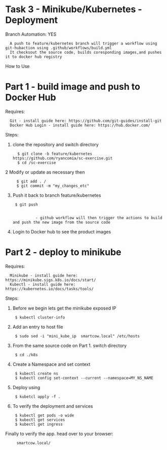 # Task 3 - Minikube/Kubernetes - Deployment

Branch Automation: YES

      A push to feature/kubernetes branch will trigger a workflow using git-hubaction using .github/workflows/build.yml
      It checksout the source code, builds coresponding images,and pushes it to docker hub registry

How to Use

# Part 1 - build image and push to Docker Hub

Requires:
      
      Git - install guide here: https://github.com/git-guides/install-git
      Docker Hub Login - install guide here: https://hub.docker.com/

Steps:
1. clone the repository and switch directory  
         
         $ git clone -b feature/kubernetes https://github.com/ryancomia/sc-exercise.git
         $ cd /sc-exercise            

2 Modify or update as necessary then 
         
         $ git add . / 
         $ git commit -m "my_changes_etc"

3. Push it back to branch feature/kubernetes 
 
        $ git push


                 - github workflow will then trigger the actions to build and push the new image from the source code

5. Login to Docker hub to see the product images



# Part 2 - deploy to minikube

Requires:
      
      Minikube - install guide here: https://minikube.sigs.k8s.io/docs/start/
      Kubectl - install guide here: https://kubernetes.io/docs/tasks/tools/
  
Steps:
1. Before we begin lets get the minikube exposed IP 
        
        $ kubectl cluster-info
        
2. Add an entry to host file 
 
        $ sudo sed -i "mini_kube_ip  smartcow.local" /etc/hosts
      
3. From the same source code on Part 1. switch directory 

        $ cd ./k8s

4. Create a Namespace and set context
        
        $ kubectl create ns         
        $ kubectl config set-context --current --namespace=MY_NS_NAME
        
5. Deploy using
        
        $ kubetcl apply -f .
        
9. To verify the deployment and services

        $ kubectl get pods -o wide
        $ kubectl get services
        $ kubectl get ingress
        

Finally to verify the app. head over to your browser: 

         smartcow.local/


